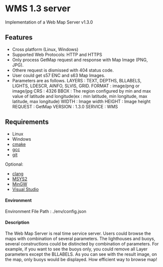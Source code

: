 # WMS 1.3 server

Implementation of a Web Map Server v1.3.0

## Features

- Cross platform (Linux, Windows)
- Supported Web Protocols: HTTP and HTTPS
- Only process GetMap request and response with Map Image (PNG, JPG).
- Othere request is dismissed with 404 status code.
- User could get s57 ENC and s63 Map Images.
- Parameters are as follows.
  LAYERS : TEXT, DEPTHS, BLLABELS, LIGHTS, LDESCR, AINFO, SLVIS, GRID.
  FORMAT : image/png or image/jpg
  CRS : 4326
  BBOX : The region configured by min and max value of latitude and longitude(ex : min latitude, min longitude, max latitude, max longitude)
  WIDTH : Image width
  HEIGHT : Image height
  REQUEST : GetMap
  VERSION : 1.3.0
  SERVICE : WMS

## Requirements

* Linux 
* Windows
* [cmake](https://www.cmake.org)
* [gcc](https://gcc.gnu.org)
* [git](https://git-scm.com)

Optional:
* [clang](https://clang.llvm.org)
* [MSYS2](https://www.msys2.org)
* [MinGW](https://mingw-w64.org/doku.php)
* [Visual Studio](https://www.visualstudio.com)

#### Environment
Environment File Path : ./env/config.json

#### Description
The Web Map Server is real time service server.
Users could browse the maps with combination of several parameters.
The lighthouses and buoys, several constructions could be distincted by combination of parameters.
For example, if you want to see the buoys only, you could remove all Layer parameters except the BLLABELS.
As you can see with the result image, on the map, only buoys would be displayed.
How efficient way to browse map!